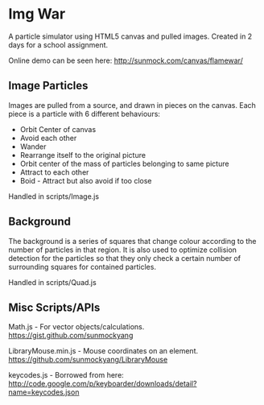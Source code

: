# Img War

A particle simulator using HTML5 canvas and pulled images. Created in 2 days for a school assignment.

Online demo can be seen here: http://sunmock.com/canvas/flamewar/

## Image Particles
Images are pulled from a source, and drawn in pieces on the canvas. Each piece is a particle with 6 different behaviours:
- Orbit Center of canvas
- Avoid each other
- Wander
- Rearrange itself to the original picture
- Orbit center of the mass of particles belonging to same picture
- Attract to each other 
- Boid - Attract but also avoid if too close

Handled in scripts/Image.js

## Background
The background is a series of squares that change colour according to the number of particles in that region. It is also used to optimize collision detection for the particles so that they only check a certain number of surrounding squares for contained particles.

Handled in scripts/Quad.js

## Misc Scripts/APIs
Math.js - For vector objects/calculations. https://gist.github.com/sunmockyang

LibraryMouse.min.js - Mouse coordinates on an element. https://github.com/sunmockyang/LibraryMouse

keycodes.js - Borrowed from here: http://code.google.com/p/keyboarder/downloads/detail?name=keycodes.json
